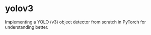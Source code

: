 # yolov3
Implementing a YOLO (v3) object detector from scratch in PyTorch for understanding better.
